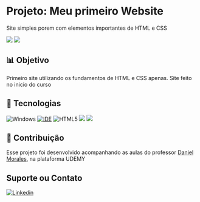 # Projeto: Meu primeiro Website
Site simples porem com elementos importantes de HTML e CSS

<img src="https://cdn.discordapp.com/attachments/1013866754398752831/1014725994390753380/unknown.png">
<img src="https://cdn.discordapp.com/attachments/1013866754398752831/1014726384599437433/unknown.png">

## 📊 Objetivo

Primeiro site utilizando os fundamentos de HTML e CSS apenas. Site feito no inicio do curso


## 🚀 Tecnologias 

![Windows](https://img.shields.io/badge/Windows-0078D6?style=for-the-badge&logo=windows&logoColor=white)
[![IDE](https://img.shields.io/badge/Visual_studio_code-0078D4?style=for-the-badge&logo=visual%20studio%20code&logoColor=white)](https://code.visualstudio.com/)
![HTML5](https://img.shields.io/badge/html5-%23E34F26.svg?style=for-the-badge&logo=html5&logoColor=white)
<img src="https://img.shields.io/badge/CSS3-1572B6?style=for-the-badge&logo=css3&logoColor=white"/>
<img src="https://img.shields.io/badge/Git-E34F26?style=for-the-badge&logo=git&logoColor=white"/>



## 🤝 Contribuição

Esse projeto foi desenvolvido acompanhando as aulas do professor <a href="https://www.udemy.com/share/101zbq3@OVXqepBO-VcshLYZRQm6ZwMjYgdhX9EnOSkXFHAANnTNJRzeOWx8HL6_NjhBaY4PCg==/">Daniel Morales</a>, na plataforma UDEMY

## Suporte ou Contato

[![Linkedin](https://img.shields.io/badge/LinkedIn-0077B5?style=for-the-badge&logo=linkedin&logoColor=white)](https://github.com/FelipeMatthew)
